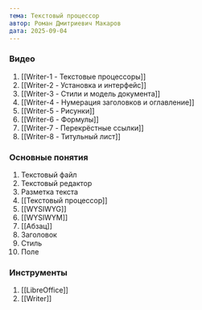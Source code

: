 ```yaml
---
тема: Текстовый процессор
автор: Роман Дмитриевич Макаров
дата: 2025-09-04
---
```


### Видео

1. [[Writer-1 - Текстовые процессоры]]
2. [[Writer-2 - Установка и интерфейс]]
3. [[Writer-3 - Стили и модель документа]]
4. [[Writer-4 - Нумерация заголовков и оглавление]]
5. [[Writer-5 - Рисунки]]
6. [[Writer-6 - Формулы]]
7. [[Writer-7 - Перекрёстные ссылки]]
8. [[Writer-8 - Титульный лист]]

### Основные понятия

1. Текстовый файл
2. Текстовый редактор
3. Разметка текста
4. [[Текстовый процессор]]
5. [[WYSIWYG]]
6. [[WYSIWYM]]
7. [[Абзац]]
8. Заголовок
9. Стиль
10. Поле

### Инструменты

1. [[LibreOffice]]
2. [[Writer]]
